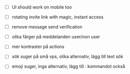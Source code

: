 - [ ] UI should work on mobile too 
- [ ] rotating invite link with magic, instant access 
- [ ] remove message send verification 
- [ ] olika färger på meddelanden user/non user
- [ ] mer kontraster på actions
- [ ] sök suger på små vps, olika alternativ, lägg till text sök 
- [ ] emoji suger, inga alternativ, lägg till : kommandot också


